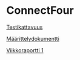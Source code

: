 # ConnectFour

[Testikattavuus](https://ossi-hy.github.io/ConnectFour/)

[Määrittelydokumentti](https://github.com/ossi-hy/ConnectFour/blob/main/documents/Maarittely.md)

[Viikkoraportti 1](https://github.com/ossi-hy/ConnectFour/blob/main/documents/Viikkoraportti%201.md)
